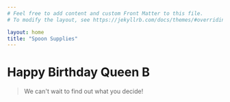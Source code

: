 ```yaml
---
# Feel free to add content and custom Front Matter to this file.
# To modify the layout, see https://jekyllrb.com/docs/themes/#overriding-theme-defaults

layout: home
title: "Spoon Supplies"
---
```


# Happy Birthday Queen B

> We can't wait to find out what you decide!